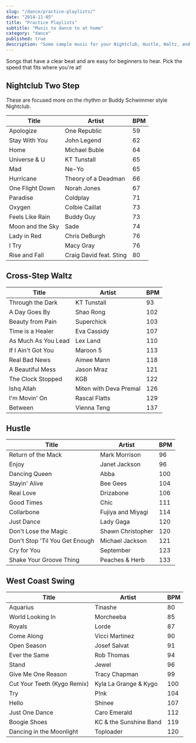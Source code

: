 ```yaml
---
slug: "/dance/practice-playlists/"
date: "2014-11-05"
title: "Practice Playlists"
subtitle: "Music to dance to at home"
category: "dance"
published: true
description: "Some sample music for your Nightclub, Hustle, Waltz, and West Coast practice time."
---
```


Songs that have a clear beat and are easy for beginners to hear. Pick the speed that fits where you're at!

## Nightclub Two Step

These are focused more on the rhythm or Buddy Schwimmer style Nightclub. 

| Title 	| Artist 	| BPM 	|
|-	|-	|-	|
| Apologize 	| One Republic 	| 59 	|
| Stay With You 	| John Legend 	| 62 	|
| Home 	| Michael Buble 	| 64 	|
| Universe & U 	| KT Tunstall 	| 65 	|
| Mad 	| Ne-Yo 	| 65 	|
| Hurricane 	| Theory of a Deadman 	| 66 	|
| One Flight Down 	| Norah Jones 	| 67 	|
| Paradise 	| Coldplay 	| 71 	|
| Oxygen 	| Colbie Caillat 	| 73 	|
| Feels Like Rain 	| Buddy Guy 	| 73 	|
| Moon and the Sky 	| Sade 	| 74 	|
| Lady in Red 	| Chris DeBurgh 	| 76 	|
| I Try 	| Macy Gray 	| 76 	|
| Rise and Fall 	| Craig David feat. Sting 	| 80 	|

## Cross-Step Waltz

| Title 	| Artist 	| BPM 	|
|-	|-	|-	|
| Through the Dark 	| KT Tunstall 	| 93 	|
| A Day Goes By 	| Shao Rong 	| 102 	|
| Beauty from Pain 	| Superchick 	| 103 	|
| Time is a Healer 	| Eva Cassidy 	| 107 	|
| As Much As You Lead 	| Lex Land 	| 110 	|
| If I Ain't Got You 	| Maroon 5 	| 113 	|
| Real Bad News 	| Aimee Mann 	| 118 	|
| A Beautiful Mess 	| Jason Mraz 	| 121 	|
| The Clock Stopped 	| KGB 	| 122 	|
| Ishq Allah 	| Miten with Deva Premal 	| 126 	|
| I'm Movin' On 	| Rascal Flatts 	| 129 	|
| Between 	| Vienna Teng 	| 137 	|

## Hustle

| Title 	| Artist 	| BPM 	|
|-	|-	|-	|
| Return of the Mack 	| Mark Morrison 	| 96 	|
| Enjoy 	| Janet Jackson 	| 96 	|
| Dancing Queen 	| Abba 	| 100 	|
| Stayin' Alive 	| Bee Gees 	| 104 	|
| Real Love 	| Drizabone 	| 106 	|
| Good Times 	| Chic 	| 111 	|
| Collarbone 	| Fujiya and Miyagi 	| 114 	|
| Just Dance 	| Lady Gaga 	| 120 	|
| Don't Lose the Magic 	| Shawn Christopher 	| 120 	|
| Don't Stop 'Til You Get Enough 	| Michael Jackson 	| 121 	|
| Cry for You 	| September 	| 123 	|
| Shake Your Groove Thing 	| Peaches & Herb 	| 133 	|

## West Coast Swing

| Title 	| Artist 	| BPM 	|
|-	|-	|-	|
| Aquarius 	| Tinashe 	| 80 	|
| World Looking In 	| Morcheeba 	| 85 	|
| Royals 	| Lorde 	| 87 	|
| Come Along 	| Vicci Martinez 	| 90 	|
| Open Season 	| Josef Salvat 	| 91 	|
| Ever the Same 	| Rob Thomas 	| 94 	|
| Stand 	| Jewel 	| 96 	|
| Give Me One Reason 	| Tracy Chapman 	| 99 	|
| Cut Your Teeth (Kygo Remix) 	| Kyla La Grange & Kygo 	| 100 	|
| Try 	| P!nk 	| 104 	|
| Hello 	| Shinee 	| 107 	|
| Just One Dance 	| Caro Emerald 	| 112 	|
| Boogie Shoes 	| KC & the Sunshine Band 	| 119 	|
| Dancing in the Moonlight 	| Toploader 	| 120 	|

